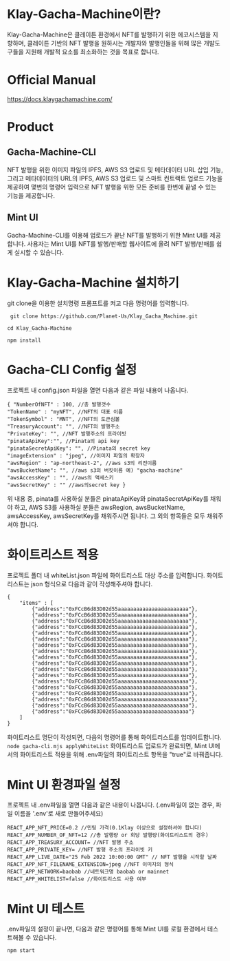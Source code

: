 # Klay-Gacha-Machine이란? 
Klay-Gacha-Machine은 클레이튼 환경에서 NFT를 발행하기 위한 에코시스템을 지향하며, 클레이튼 기반의 NFT 발행을 원하시는 개발자와 발행인들을 위해 많은 개발도구들을 지원해 개발적 요소를 최소화하는 것을 목표로 합니다.

# Official Manual
https://docs.klaygachamachine.com/

# Product
## Gacha-Machine-CLI 
NFT 발행을 위한 이미지 파일의 IPFS, AWS S3 업로드 및 메타데이터 URL 삽입 기능, 그리고 메타데이터의 URL의 IPFS, AWS S3 업로드 및 스마트 컨트랙트 업로드 기능을 제공하여 몇번의 명령어 입력으로 NFT 발행을 위한 모든 준비를 한번에 끝낼 수 있는 기능을 제공합니다.

## Mint UI 
Gacha-Machine-CLI를 이용해 업로드가 끝난 NFT를 발행하기 위한 Mint UI를 제공합니다. 사용자는 Mint UI를 NFT를 발행/판매할 웹사이트에 올려 NFT 발행/판매를 쉽게 실시할 수 있습니다.

# Klay-Gacha-Machine 설치하기​
git clone을 이용한 설치​명령 프롬프트를 켜고 다음 명령어를 입력합니다.

` git clone https://github.com/Planet-Us/Klay_Gacha_Machine.git`

`cd Klay_Gacha-Machine`

`npm install`

# Gacha-CLI Config 설정
프로젝트 내 config.json 파일을 열면 다음과 같은 파일 내용이 나옵니다.
```
{ "NumberOfNFT" : 100, //총 발행갯수  
"TokenName" : "myNFT", //NFT의 대표 이름
"TokenSymbol" : "MNT", //NFT의 토큰심볼  
"TreasuryAccount": "", //NFT의 발행주소
"PrivateKey": "", //NFT 발행주소의 프라이빗  
"pinataApiKey":"", //Pinata의 api key 
"pinataSecretApiKey": "", //Pinata의 secret key 
"imageExtension" : "jpeg", //이미지 파일의 확장자 
"awsRegion" : "ap-northeast-2", //aws s3의 리전이름 
"awsBucketName": "", //aws s3의 버킷이름 예) "gacha-machine"
"awsAccessKey" : "", //aws의 액세스키  
"awsSecretKey" : "" //aws의secret key }
```

위 내용 중, pinata를 사용하실 분들은 pinataApiKey와 pinataSecretApiKey를 채워야 하고, AWS S3를 사용하실 분들은 awsRegion, awsBucketName, awsAccessKey, awsSecretKey를 채워주시면 됩니다. 그 외의 항목들은 모두 채워주셔야 합니다.

# 화이트리스트 적용
프로젝트 폴더 내 whiteList.json 파일에 화이트리스트 대상 주소를 입력합니다.
화이트리스트는 json 형식으로 다음과 같이 작성해주셔야 합니다.
```
{
    "items" : [
        {"address":"0xFCcB6d83D02d55aaaaaaaaaaaaaaaaaaaaaaa"},
        {"address":"0xFCcB6d83D02d55aaaaaaaaaaaaaaaaaaaaaaa"},
        {"address":"0xFCcB6d83D02d55aaaaaaaaaaaaaaaaaaaaaaa"},
        {"address":"0xFCcB6d83D02d55aaaaaaaaaaaaaaaaaaaaaaa"},
        {"address":"0xFCcB6d83D02d55aaaaaaaaaaaaaaaaaaaaaaa"},
        {"address":"0xFCcB6d83D02d55aaaaaaaaaaaaaaaaaaaaaaa"},
        {"address":"0xFCcB6d83D02d55aaaaaaaaaaaaaaaaaaaaaaa"},
        {"address":"0xFCcB6d83D02d55aaaaaaaaaaaaaaaaaaaaaaa"},
        {"address":"0xFCcB6d83D02d55aaaaaaaaaaaaaaaaaaaaaaa"},
        {"address":"0xFCcB6d83D02d55aaaaaaaaaaaaaaaaaaaaaaa"},
        {"address":"0xFCcB6d83D02d55aaaaaaaaaaaaaaaaaaaaaaa"},
        {"address":"0xFCcB6d83D02d55aaaaaaaaaaaaaaaaaaaaaaa"},
        {"address":"0xFCcB6d83D02d55aaaaaaaaaaaaaaaaaaaaaaa"},
        {"address":"0xFCcB6d83D02d55aaaaaaaaaaaaaaaaaaaaaaa"},
        {"address":"0xFCcB6d83D02d55aaaaaaaaaaaaaaaaaaaaaaa"},
        {"address":"0xFCcB6d83D02d55aaaaaaaaaaaaaaaaaaaaaaa"},
        {"address":"0xFCcB6d83D02d55aaaaaaaaaaaaaaaaaaaaaaa"},
        {"address":"0xFCcB6d83D02d55aaaaaaaaaaaaaaaaaaaaaaa"}
    ]
}
```
화이트리스트 명단이 작성되면, 다음의 명령어를 통해 화이트리스트를 업데이트합니다.
`node gacha-cli.mjs applyWhiteList`
화이트리스트 업로드가 완료되면, Mint UI에서의 화이트리스트 적용을 위해 .env파일의 화이트리스트 항목을 "true"로 바꿔줍니다.

# Mint UI 환경파일 설정
프로젝트 내 .env파일을 열면 다음과 같은 내용이 나옵니다. (.env파일이 없는 경우, 파일 이름을 '.env'로 새로 만들어주세요)
```
REACT_APP_NFT_PRICE=0.2 //민팅 가격(0.1Klay 이상으로 설정하셔야 합니다)
REACT_APP_NUMBER_OF_NFT=12 //총 발행량 or 회당 발행량(화이트리스트의 경우)
REACT_APP_TREASURY_ACCOUNT= //NFT 발행 주소
REACT_APP_PRIVATE_KEY= //NFT 발행 주소의 프라이빗 키
REACT_APP_LIVE_DATE="25 Feb 2022 10:00:00 GMT" // NFT 발행을 시작할 날짜
REACT_APP_NFT_FILENAME_EXTENSION=jpeg //NFT 이미지의 형식
REACT_APP_NETWORK=baobab //네트워크명 baobab or mainnet
REACT_APP_WHITELIST=false //화이트리스트 사용 여부
```

# Mint UI 테스트
.env파일의 설정이 끝나면, 다음과 같은 명령어를 통해 Mint UI를 로컬 환경에서 테스트해볼 수 있습니다.

`npm start`
